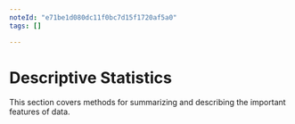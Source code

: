 ```yaml
---
noteId: "e71be1d080dc11f0bc7d15f1720af5a0"
tags: []

---
```


# Descriptive Statistics

This section covers methods for summarizing and describing the important features of data.

```{tableofcontents}



